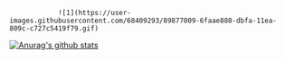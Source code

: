 

                ![1](https://user-images.githubusercontent.com/68409293/89877009-6faae880-dbfa-11ea-809c-c727c5419f79.gif)










[![Anurag's github stats](https://github-readme-stats.vercel.app/api?username=wonhoelee&theme=radical)](https://github.com/anuraghazra/github-readme-stats)

